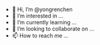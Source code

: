 - 👋 Hi, I’m @yongrenchen
- 👀 I’m interested in ...
- 🌱 I’m currently learning ...
- 💞️ I’m looking to collaborate on ...
- 📫 How to reach me ...

<!---
yongrenchen/yongrenchen is a ✨ special ✨ repository because its `README.md` (this file) appears on your GitHub profile.
You can click the Preview link to take a look at your changes.
--->
